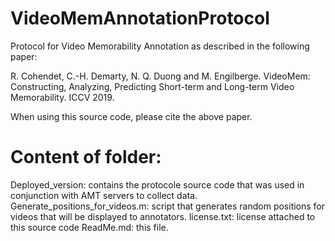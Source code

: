 # VideoMemAnnotationProtocol
Protocol for Video Memorability Annotation as described in the following paper:

R. Cohendet, C.-H. Demarty, N. Q. Duong and M. Engilberge. VideoMem: Constructing, Analyzing, Predicting Short-term and Long-term Video Memorability. ICCV 2019.

When using this source code, please cite the above paper.

Content of folder:
==================

Deployed_version: contains the protocole source code that was used in conjunction with AMT servers to collect data.
Generate_positions_for_videos.m: script that generates random positions for videos that will be displayed to annotators.
license.txt: license attached to this source code
ReadMe.md: this file.
